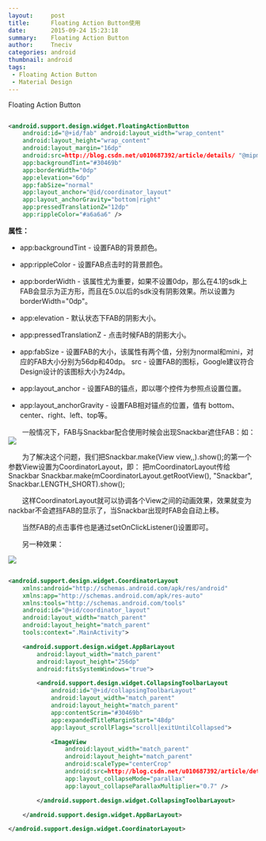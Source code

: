 ```yaml
---
layout:     post
title:      Floating Action Button使用
date:       2015-09-24 15:23:18
summary:    Floating Action Button
author:     Tneciv
categories: android
thumbnail: android
tags:
 - Floating Action Button
 - Material Design
---
```




Floating Action Button

```xml

<android.support.design.widget.FloatingActionButton 
	android:id="@+id/fab" android:layout_width="wrap_content" 
	android:layout_height="wrap_content" 
	android:layout_margin="16dp" 
	android:src=http://blog.csdn.net/u010687392/article/details/ "@mipmap/icon" 
	app:backgroundTint="#30469b" 
	app:borderWidth="0dp" 
	app:elevation="6dp" 
	app:fabSize="normal" 
	app:layout_anchor="@id/coordinator_layout" 
	app:layout_anchorGravity="bottom|right" 
	app:pressedTranslationZ="12dp" 
	app:rippleColor="#a6a6a6" />


```

**属性：**

* app:backgroundTint - 设置FAB的背景颜色。

* app:rippleColor - 设置FAB点击时的背景颜色。

* app:borderWidth - 该属性尤为重要，如果不设置0dp，那么在4.1的sdk上FAB会显示为正方形，而且在5.0以后的sdk没有阴影效果。所以设置为borderWidth="0dp"。

* app:elevation - 默认状态下FAB的阴影大小。

* app:pressedTranslationZ - 点击时候FAB的阴影大小。

* app:fabSize - 设置FAB的大小，该属性有两个值，分别为normal和mini，对应的FAB大小分别为56dp和40dp。
src - 设置FAB的图标，Google建议符合Design设计的该图标大小为24dp。

* app:layout_anchor - 设置FAB的锚点，即以哪个控件为参照点设置位置。

* app:layout_anchorGravity - 设置FAB相对锚点的位置，值有 bottom、center、right、left、top等。


&emsp;&emsp;一般情况下，FAB与Snackbar配合使用时候会出现Snackbar遮住FAB：如：
![](http://i.imgur.com/zvnXZDh.png)


&emsp;&emsp;为了解决这个问题，我们把Snackbar.make(View view,,).show();的第一个参数View设置为CoordinatorLayout，即：
把mCoordinatorLayout传给Snackbar Snackbar.make(mCoordinatorLayout.getRootView(), "Snackbar", Snackbar.LENGTH_SHORT).show();

&emsp;&emsp;这样CoordinatorLayout就可以协调各个View之间的动画效果，效果就变为nackbar不会遮挡FAB的显示了，当Snackbar出现时FAB会自动上移。

&emsp;&emsp;当然FAB的点击事件也是通过setOnClickListener()设置即可。

&emsp;&emsp;另一种效果：

![](http://i.imgur.com/4BFMDcA.gif)


```xml

<android.support.design.widget.CoordinatorLayout 
	xmlns:android="http://schemas.android.com/apk/res/android" 
	xmlns:app="http://schemas.android.com/apk/res-auto" 
	xmlns:tools="http://schemas.android.com/tools" 
	android:id="@+id/coordinator_layout" 
	android:layout_width="match_parent" 
	android:layout_height="match_parent" 
	tools:context=".MainActivity"> 

	<android.support.design.widget.AppBarLayout 
		android:layout_width="match_parent" 
		android:layout_height="256dp" 
		android:fitsSystemWindows="true"> 

		<android.support.design.widget.CollapsingToolbarLayout 
			android:id="@+id/collapsingToolbarLayout" 
			android:layout_width="match_parent" 
			android:layout_height="match_parent" 
			app:contentScrim="#30469b" 
			app:expandedTitleMarginStart="48dp" 
			app:layout_scrollFlags="scroll|exitUntilCollapsed"> 

			<ImageView 
				android:layout_width="match_parent" 
				android:layout_height="match_parent" 
				android:scaleType="centerCrop" 
				android:src=http://blog.csdn.net/u010687392/article/details/"@mipmap/bg" 
				app:layout_collapseMode="parallax" 
				app:layout_collapseParallaxMultiplier="0.7" /> 

		</android.support.design.widget.CollapsingToolbarLayout>

	</android.support.design.widget.AppBarLayout>

</android.support.design.widget.CoordinatorLayout>


```